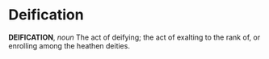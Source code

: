 # Deification

**DEIFICATION**, _noun_ The act of deifying; the act of exalting to the rank of, or enrolling among the heathen deities.
